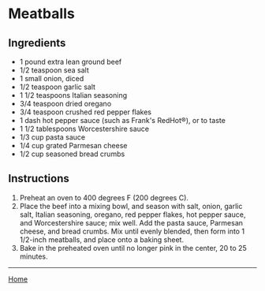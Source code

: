# Meatballs

## Ingredients
- 1 pound extra lean ground beef
- 1/2 teaspoon sea salt
- 1 small onion, diced
- 1/2 teaspoon garlic salt
- 1 1/2 teaspoons Italian seasoning
- 3/4 teaspoon dried oregano
- 3/4 teaspoon crushed red pepper flakes
- 1 dash hot pepper sauce (such as Frank's RedHot®), or to taste
- 1 1/2 tablespoons Worcestershire sauce
- 1/3 cup pasta sauce
- 1/4 cup grated Parmesan cheese
- 1/2 cup seasoned bread crumbs

## Instructions
1. Preheat an oven to 400 degrees F (200 degrees C).
1. Place the beef into a mixing bowl, and season with salt, onion, garlic salt, Italian seasoning, oregano, red pepper flakes, hot pepper sauce, and Worcestershire sauce; mix well. Add the pasta sauce, Parmesan cheese, and bread crumbs. Mix until evenly blended, then form into 1 1/2-inch meatballs, and place onto a baking sheet.
1. Bake in the preheated oven until no longer pink in the center, 20 to 25 minutes.

---
[Home](../)